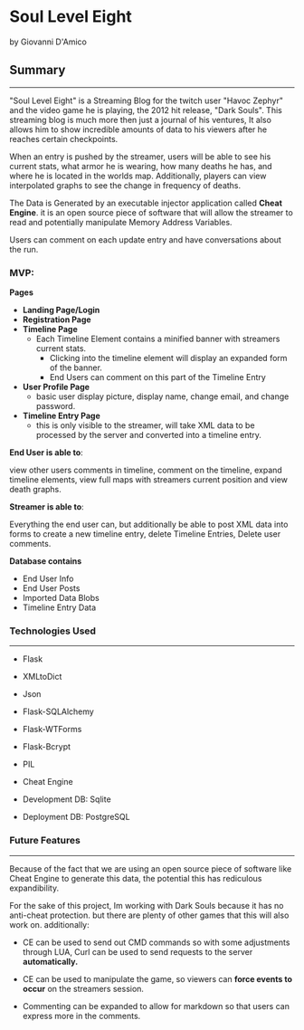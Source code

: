 # Soul Level Eight

by Giovanni D'Amico

## Summary
---
"Soul Level Eight" is a Streaming Blog for the twitch user "Havoc Zephyr" and the video game he is playing, the 2012 hit release, "Dark Souls". This streaming blog is much more then just a journal of his ventures, It also allows him to show incredible amounts of data to his viewers after he reaches certain checkpoints.

When an entry is pushed by the streamer, users will be able to see his current stats, what armor he is wearing, how many deaths he has, and where he is located in the worlds map. Additionally, players can view interpolated graphs to see the change in frequency of deaths.

The Data is Generated by an executable injector application called **Cheat Engine**. it is an open source piece of software that will allow the streamer to read and potentially manipulate Memory Address Variables.

Users can comment on each update entry and have conversations about the run.

### MVP:
**Pages**
- **Landing Page/Login**
- **Registration Page**
- **Timeline Page**
  - Each Timeline Element contains a minified banner with streamers current stats.
    - Clicking into the timeline element will display an expanded form of the banner.
    - End Users can comment on this part of the Timeline Entry
- **User Profile Page**
  - basic user display picture, display name, change email, and change password.
- **Timeline Entry Page**
  - this is only visible to the streamer, will take XML data to be processed by the server and converted into a timeline entry.

**End User is able to**: 

view other users comments in timeline, comment on the timeline, expand timeline elements, view full maps with streamers current position and view death graphs.

**Streamer is able to**:

Everything the end user can, but additionally be able to post XML data into forms to create a new timeline entry, delete Timeline Entries, Delete user comments.

**Database contains**

- End User Info
- End User Posts
- Imported Data Blobs
- Timeline Entry Data


### Technologies Used
---
- Flask
- XMLtoDict
- Json
- Flask-SQLAlchemy
- Flask-WTForms
- Flask-Bcrypt
- PIL
- Cheat Engine

- Development DB: Sqlite
- Deployment DB: PostgreSQL

### Future Features
---

Because of the fact that we are using an open source piece of software like Cheat Engine to generate this data, the potential this has rediculous expandibility.

For the sake of this project, Im working with Dark Souls because it has no anti-cheat protection. but there are plenty of other games that this will also work on. additionally:

- CE can be used to send out CMD commands so with some adjustments through LUA, Curl can be used to send requests to the server **automatically.**
- CE can be used to manipulate the game, so viewers can **force events to occur** on the streamers session.

- Commenting can be expanded to allow for markdown so that users can express more in the comments.


